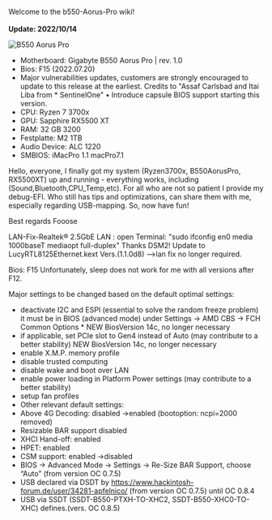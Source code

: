 Welcome to the b550-Aorus-Pro wiki!<br><br>
**Update: 2022/10/14**

![B550 Aorus Pro](https://royjonesmusic.publicvm.com/opencore/B550.png)


* Motherboard: Gigabyte B550 Aorus Pro | rev. 1.0
* Bios: F15 (2022.07.20)
* Major vulnerabilities updates, customers are strongly encouraged to update to this release at the earliest. Credits to "Assaf Carlsbad and Itai Liba from * SentinelOne" • Introduce capsule BIOS support starting this version.
* CPU: Ryzen 7 3700x
* GPU: Sapphire RX5500 XT
* RAM: 32 GB 3200
* Festplatte: M2 1TB
* Audio Device: ALC 1220
* SMBIOS: iMacPro 1.1 macPro7.1


Hello, everyone, I finally got my system (Ryzen3700x, B550AorusPro, RX5500XT) up and running - everything works, including (Sound,Bluetooth,CPU_Temp,etc). For all who are not so patient I provide my debug-EFI. Who still has tips and optimizations, can share them with me, especially regarding USB-mapping. So, now have fun!

Best regards Fooose

LAN-Fix-Realtek® 2.5GbE LAN : open Terminal: "sudo ifconfig en0 media 1000baseT mediaopt full-duplex"
Thanks DSM2!
Update to LucyRTL8125Ethernet.kext Vers.(1.1.0d8) -->lan fix no longer required.

Bios: F15 Unfortunately, sleep does not work for me with all versions after F12.

Major settings to be changed based on the default optimal settings:

* deactivate I2C and ESPI (essential to solve the random freeze problem) it must be in BIOS (advanced mode) under Settings -> AMD CBS -> FCH Common Options * NEW BiosVersion 14c, no longer necessary
* if applicable, set PCIe slot to Gen4 instead of Auto (may contribute to a better stability) NEW BiosVersion 14c, no longer necessary
* enable X.M.P. memory profile
* disable trusted computing
* disable wake and boot over LAN
* enable power loading in Platform Power settings (may contribute to a better stability)
* setup fan profiles
* Other relevant default settings:
* Above 4G Decoding: disabled →enabled (bootoption: ncpi=2000 removed)
* Resizable BAR support disabled
* XHCI Hand-off: enabled
* HPET: enabled
* CSM support: enabled →disabled
* BIOS → Advanced Mode → Settings → Re-Size BAR Support, choose “Auto” (from version OC 0.7.5)
* USB declared via DSDT by https://www.hackintosh-forum.de/user/34281-apfelnico/ (from version OC 0.7.5) until OC 0.8.4
* USB via SSDT (SSDT-B550-PTXH-TO-XHC2, SSDT-B550-XHC0-TO-XHC) defines.(vers. OC 0.8.5)
